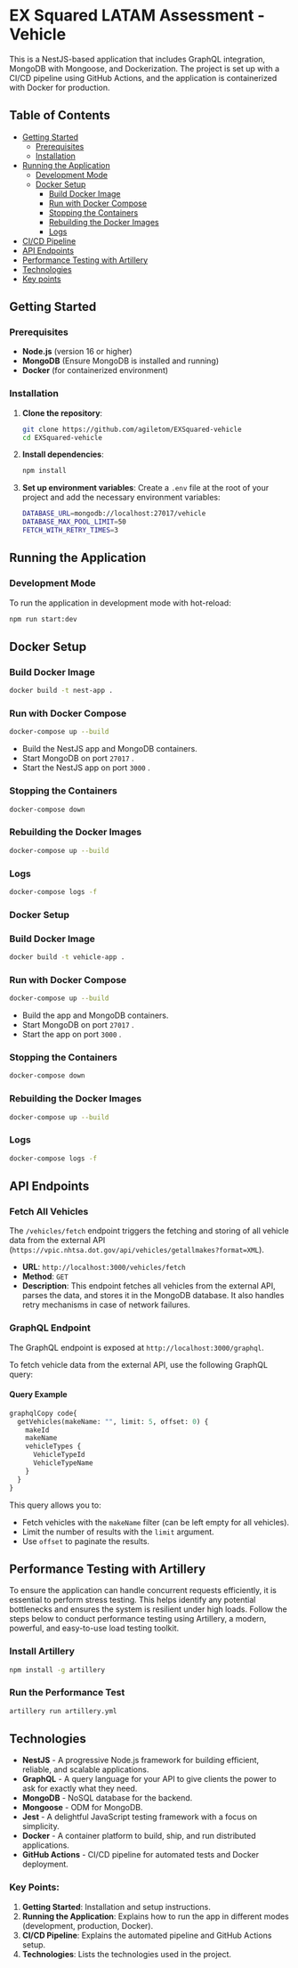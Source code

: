# EX Squared LATAM Assessment - Vehicle

This is a NestJS-based application that includes GraphQL integration, MongoDB with Mongoose, and Dockerization. The project is set up with a CI/CD pipeline using GitHub Actions, and the application is containerized with Docker for production.

## Table of Contents
- [Getting Started](#getting-started)
  - [Prerequisites](#prerequisites)
  - [Installation](#installation)
- [Running the Application](#running-the-application)
  - [Development Mode](#development-mode)
  - [Docker Setup](#docker-setup)
    - [Build Docker Image](#build-docker-image)
    - [Run with Docker Compose](#run-with-docker-compose)
    - [Stopping the Containers](#stopping-the-containers)
    - [Rebuilding the Docker Images](#rebuilding-the-docker-images)
    - [Logs](#logs)
- [CI/CD Pipeline](#cicd-pipeline)
- [API Endpoints](#api-endpoints)
- [Performance Testing with Artillery](#performance-testing-with-artillery)
- [Technologies](#technologies)
- [Key points](#key-points)

## Getting Started

### Prerequisites

- **Node.js** (version 16 or higher)
- **MongoDB** (Ensure MongoDB is installed and running)
- **Docker** (for containerized environment)

### Installation

1. **Clone the repository**:
    ```bash
    git clone https://github.com/agiletom/EXSquared-vehicle
    cd EXSquared-vehicle
    ```

2. **Install dependencies**:
    ```bash
    npm install
    ```

3. **Set up environment variables**: Create a `.env` file at the root of your project and add the necessary environment variables:
    ```bash
    DATABASE_URL=mongodb://localhost:27017/vehicle
    DATABASE_MAX_POOL_LIMIT=50
    FETCH_WITH_RETRY_TIMES=3
    ```

## Running the Application

### Development Mode

To run the application in development mode with hot-reload:

```bash
npm run start:dev
```

## Docker Setup
### Build Docker Image
```bash
docker build -t nest-app .
```
### Run with Docker Compose
```bash
docker-compose up --build
```
- Build the NestJS app and MongoDB containers.
- Start MongoDB on port `27017` .
- Start the NestJS app on port `3000` .
### Stopping the Containers
```bash
docker-compose down
```
### Rebuilding the Docker Images
```bash
docker-compose up --build
```
### Logs
```bash
docker-compose logs -f
```

### Docker Setup
### Build Docker Image
```bash
docker build -t vehicle-app .
```
### Run with Docker Compose
```bash
docker-compose up --build
```
- Build the app and MongoDB containers.
- Start MongoDB on port `27017` .
- Start the app on port `3000` .
### Stopping the Containers
```bash
docker-compose down
```
### Rebuilding the Docker Images
```bash
docker-compose up --build
```
### Logs
```bash
docker-compose logs -f
```

## API Endpoints
### Fetch All Vehicles
The `/vehicles/fetch` endpoint triggers the fetching and storing of all vehicle data from the external API (`https://vpic.nhtsa.dot.gov/api/vehicles/getallmakes?format=XML`).

- **URL**: `http://localhost:3000/vehicles/fetch` 
- **Method**: `GET` 
- **Description**: This endpoint fetches all vehicles from the external API, parses the data, and stores it in the MongoDB database. It also handles retry mechanisms in case of network failures.
### GraphQL Endpoint
The GraphQL endpoint is exposed at `http://localhost:3000/graphql`.

To fetch vehicle data from the external API, use the following GraphQL query:

#### Query Example
```graphql
graphqlCopy code{
  getVehicles(makeName: "", limit: 5, offset: 0) {
    makeId
    makeName
    vehicleTypes {
      VehicleTypeId
      VehicleTypeName
    }
  }
}
```
This query allows you to:

- Fetch vehicles with the `makeName`  filter (can be left empty for all vehicles).
- Limit the number of results with the `limit`  argument.
- Use `offset`  to paginate the results.

## Performance Testing with Artillery
To ensure the application can handle concurrent requests efficiently, it is essential to perform stress testing. This helps identify any potential bottlenecks and ensures the system is resilient under high loads. Follow the steps below to conduct performance testing using Artillery, a modern, powerful, and easy-to-use load testing toolkit.
### Install Artillery
```bash
npm install -g artillery
```

### Run the Performance Test
```bash
artillery run artillery.yml
```

## Technologies
- **NestJS** - A progressive Node.js framework for building efficient, reliable, and scalable applications.
- **GraphQL** - A query language for your API to give clients the power to ask for exactly what they need.
- **MongoDB** - NoSQL database for the backend.
- **Mongoose** - ODM for MongoDB.
- **Jest** - A delightful JavaScript testing framework with a focus on simplicity.
- **Docker** - A container platform to build, ship, and run distributed applications.
- **GitHub Actions** - CI/CD pipeline for automated tests and Docker deployment.

### Key Points:
1. **Getting Started**: Installation and setup instructions.
2. **Running the Application**: Explains how to run the app in different modes (development, production, Docker).
3. **CI/CD Pipeline**: Explains the automated pipeline and GitHub Actions setup.
4. **Technologies**: Lists the technologies used in the project.
